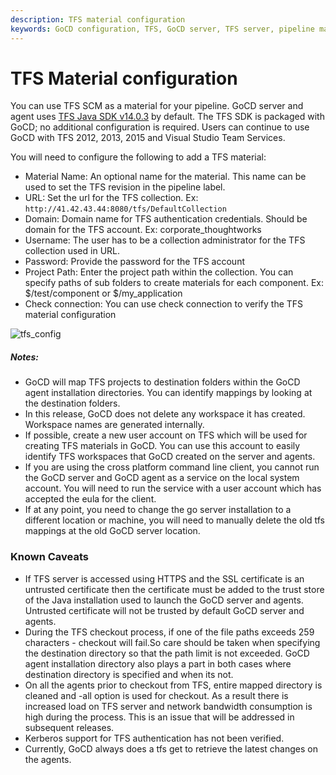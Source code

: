 ```yaml
---
description: TFS material configuration
keywords: GoCD configuration, TFS, GoCD server, TFS server, pipeline materials
---
```


# TFS Material configuration

You can use TFS SCM as a material for your pipeline. GoCD server and agent uses [TFS Java SDK v14.0.3](https://www.microsoft.com/en-us/download/details.aspx?id=47727) by default. The TFS SDK is packaged with GoCD; no additional configuration is required.
Users can continue to use GoCD with TFS 2012, 2013, 2015 and Visual Studio Team Services.

You will need to configure the following to add a TFS material:

-   Material Name: An optional name for the material. This name can be used to set the TFS revision in the pipeline label.
-   URL: Set the url for the TFS collection. Ex: `http://41.42.43.44:8080/tfs/DefaultCollection`
-   Domain: Domain name for TFS authentication credentials. Should be domain for the TFS account. Ex: corporate\_thoughtworks
-   Username: The user has to be a collection administrator for the TFS collection used in URL.
-   Password: Provide the password for the TFS account
-   Project Path: Enter the project path within the collection. You can specify paths of sub folders to create materials for each component. Ex: $/test/component or $/my_application
-   Check connection: You can use check connection to verify the TFS material configuration

![tfs_config](../images/tfs_config.png)

##### Notes:

-   GoCD will map TFS projects to destination folders within the GoCD agent installation directories. You can identify mappings by looking at the destination folders.
-   In this release, GoCD does not delete any workspace it has created. Workspace names are generated internally.
-   If possible, create a new user account on TFS which will be used for creating TFS materials in GoCD. You can use this account to easily identify TFS workspaces that GoCD created on the server and agents.
-   If you are using the cross platform command line client, you cannot run the GoCD server and GoCD agent as a service on the local system account. You will need to run the service with a user account which has accepted the eula for the client.
-   If at any point, you need to change the go server installation to a different location or machine, you will need to manually delete the old tfs mappings at the old GoCD server location.

### Known Caveats

-   If TFS server is accessed using HTTPS and the SSL certificate is an untrusted certificate then the certificate must be added to the trust store of the Java installation used to launch the GoCD server and agents. Untrusted certificate will not be trusted by default GoCD server and agents.
-   During the TFS checkout process, if one of the file paths exceeds 259 characters - checkout will fail.So care should be taken when specifying the destination directory so that the path limit is not exceeded. GoCD agent installation directory also plays a part in both cases where destination directory is specified and when its not.
-   On all the agents prior to checkout from TFS, entire mapped directory is cleaned and -all option is used for checkout. As a result there is increased load on TFS server and network bandwidth consumption is high during the process. This is an issue that will be addressed in subsequent releases.
-   Kerberos support for TFS authentication has not been verified.
-   Currently, GoCD always does a tfs get to retrieve the latest changes on the agents.
